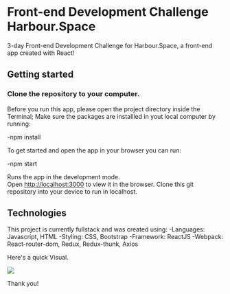 # Front-end Development Challenge Harbour.Space

3-day Front-end Development Challenge for Harbour.Space, a front-end app created with React!

## Getting started

### Clone the repository to your computer.

Before you run this app, please open the project directory inside the Terminal;
Make sure the packages are installled in yout local computer by running:

-npm install

To get started and open the app in your browser you can run:

-npm start

Runs the app in the development mode.<br />
Open [http://localhost:3000](http://localhost:3000) to view it in the browser.
Clone this git repository into your device to run in localhost.

## Technologies

This project is currently fullstack and was created using:
-Languages: Javascript, HTML
-Styling: CSS, Bootstrap
-Framework: ReactJS
-Webpack: React-router-dom, Redux, Redux-thunk, Axios

Here's a quick Visual.

<img src="./media/preview.png">
<br/>

Thank you!
